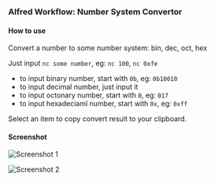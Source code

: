 ### Alfred Workflow: Number System Convertor

#### How to use

Convert a number to some number system: bin, dec, oct, hex

Just input `nc some number`, eg: `nc 100`, `nc 0xfe`

- to input binary number, start with `0b`, eg: `0b10010`
- to input decimal number, just input it
- to input octonary number, start with `0`, eg: `017`
- to input hexadeciaml number, start with `0x`, eg: `0xff`

Select an item to copy convert result to your clipboard.

#### Screenshot

![Screenshot 1]()

![Screenshot 2]()
